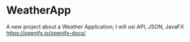 # WeatherApp

A new project about a Weather Application; I will usi API, JSON, JavaFX
https://openjfx.io/openjfx-docs/

